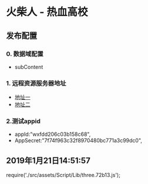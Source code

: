 # 火柴人 - 热血高校

## 发布配置

### 0. 数据域配置
- subContent
### 1. 远程资源服务器地址
- [地址一](https://minigame-1257126548.cos.ap-chengdu.myqcloud.com/stick_client)
- [地址二](https://xlhgame.com:9190/fight)

### 2.测试appid
-   appId:"wxfdd206c03b158c68",
-   AppSecret:"7f74f963c32f8970480bc771a3c99dc0",




## 2019年1月21日14:51:57

require('./src/assets/Script/Lib/three.72b13.js');
